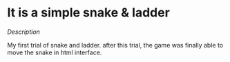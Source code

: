 # It is a simple snake & ladder

*Description*

My first trial of snake and ladder. after this trial, the game was finally able to move the snake in html interface.
